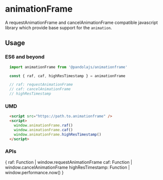 # animationFrame

A requestAnimationFrame and cancelAnimationFrame compatible javascript library which provide base support for the `animation`.

## Usage

### ES6 and beyond

```javascript
  import animationFrame from '@pandolajs/animationframe'

  const { raf, caf, highResTimestamp } = animationFrame

  // raf: requestAnimationFrame
  // caf: cancelAnimationFrame
  // highResTimestamp
```

### UMD

```html
  <script src="https://path.to.animationframe" />
  <script>
    window.animationFrame.raf()
    window.animationFrame.caf()
    window.animationFrame.highResTimestamp()
  </script>
```

### APIs

{
  raf: Function | window.requestAnimationFrame
  caf: Function | window.cancelAnimationFrame
  highResTimestamp: Function | window.performance.now()
}
